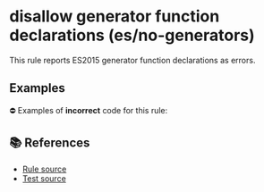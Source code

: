 # disallow generator function declarations (es/no-generators)

This rule reports ES2015 generator function declarations as errors.

## Examples

⛔ Examples of **incorrect** code for this rule:

<eslint-playground type="bad" code="/*eslint es/no-generators: error */
function* f1() {}
const f2 = function*() {}
const obj = {
    *f3() {}
}
class A {
    *f4() {}
}
" />

## 📚 References

- [Rule source](https://github.com/mysticatea/eslint-plugin-es/blob/v1.4.0/lib/rules/no-generators.js)
- [Test source](https://github.com/mysticatea/eslint-plugin-es/blob/v1.4.0/tests/lib/rules/no-generators.js)
